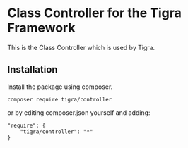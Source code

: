 # Class Controller for the Tigra Framework

This is the Class Controller which is used by Tigra.

## Installation
Install the package using composer.
```
composer require tigra/controller
```

or by editing composer.json yourself and adding:
```
"require": {
    "tigra/controller": "*"
}
```
